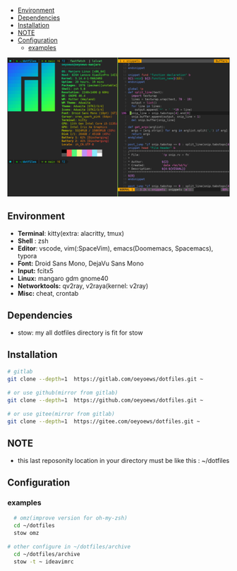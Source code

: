 <!-- vim-markdown-toc Marked -->

- [Environment](#environment)
- [Dependencies](#dependencies)
- [Installation](#installation)
- [NOTE](#note)
- [Configuration](#configuration)
  - [examples](#examples)

<!-- vim-markdown-toc -->

![example](./archive/img/example.png)

Environment
---


- **Terminal**: kitty(extra: alacritty, tmux) 
- **Shell** : zsh
- **Editor**: vscode, vim(:SpaceVim), emacs(Doomemacs, Spacemacs), typora
- **Font:** Droid Sans Mono, DejaVu Sans Mono
- **Input:** fcitx5
- **Linux:**  mangaro gdm gnome40
- **Networktools:** qv2ray, v2raya(kernel: v2ray)
- **Misc:** cheat, crontab

Dependencies
---

- stow: my all dotfiles directory is fit for stow

Installation
---
```zsh
# gitlab
git clone --depth=1  https://gitlab.com/oeyoews/dotfiles.git ~
```

```zsh
# or use github(mirror from gitlab)
git clone --depth=1  https://github.com/oeyoews/dotfiles.git ~
```

```zsh
# or use gitee(mirror from gitlab)
git clone --depth=1  https://gitee.com/oeyoews/dotfiles.git ~
```

NOTE
---

- this last reposonity location in your directory  must be like this : ~/dotfiles

Configuration
-

### examples
```zsh
  # omz(improve version for oh-my-zsh)
  cd ~/dotfiles
  stow omz
```

```zsh 
# other configure in ~/dotfiles/archive
  cd ~/dotfiles/archive
  stow -t ~ ideavimrc
```
